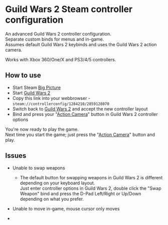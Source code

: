 # Guild Wars 2 Steam controller configuration

An advanced Guild Wars 2 controller configuration.\
Separate custom binds for menus and in-game.\
Assumes default Guild Wars 2 keybinds and uses the Guild Wars 2 action camera.

Works with Xbox 360/One/X and PS3/4/5 controllers.

## How to use

* Start Steam [Big Picture](https://help.steampowered.com/en/faqs/view/3725-76D3-3F31-FB63#how)
* Start [Guild Wars 2](https://store.steampowered.com/app/1284210)
* Copy this link into your webbrowser - `steam://controllerconfig/1284210/2859128070`
* Switch back to [Guild Wars 2](https://store.steampowered.com/app/1284210) and accept the new controller layout
* Bind and press your "[Action Camera](https://wiki.guildwars2.com/wiki/Action_Camera_Mode#/media/File:Action_Camera_Mode_options_menu.jpg)" button in Guild Wars 2 controller options

You're now ready to play the game.\
Next time you start the game; just press the "[Action Camera](https://wiki.guildwars2.com/wiki/Action_Camera_Mode)" button and play.

## Issues

* Unable to swap weapons
  * The default button for swapping weapons in Guild Wars 2 is different depending on your keyboard layout.\
  Just enter controller options in Guild Wars 2, double click the "Swap Weapon" bind and press the D-Pad Left/Right or Up/Down depending on what you prefer.

* Unable to move in-game, mouse cursor only moves
 * 
